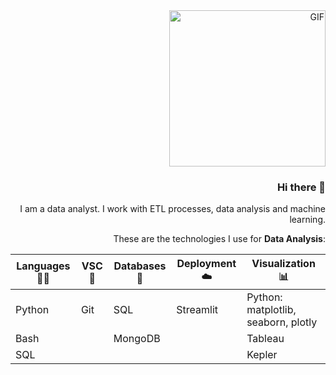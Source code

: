 <div align="right" width="50">
<img src=https://github.com/abhisheknaiidu/abhisheknaiidu/blob/master/code.gif?raw=true alt="GIF"  width="250"/><br>
  
### Hi there 👋

I am a data analyst. I work with ETL processes, data analysis and machine learning.

These are the technologies I use for **Data Analysis**:

| **Languages** 🧑‍💻 | **VSC** 📆| **Databases** 🐬| **Deployment** ☁️ | **Visualization** 📊|
| --------------- | --------------- | --------------- | --------------- | --------------- |
| Python | Git| SQL | Streamlit | Python: matplotlib, seaborn, plotly |
| Bash | | MongoDB |  | Tableau
| SQL|  |  |  | Kepler
